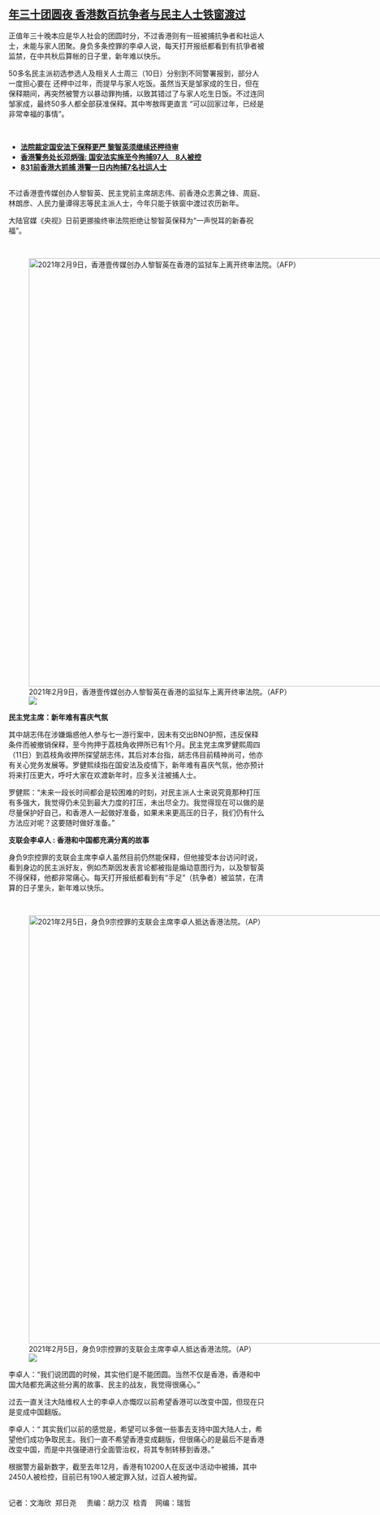 <!--1613058238000-->
[年三十团圆夜 香港数百抗争者与民主人士铁窗渡过](https://www.rfa.org/mandarin/yataibaodao/gangtai/ac-02112021064345.html)
------

<p>正值年三十晚本应是华人社会的团圆时分，不过香港则有一班被捕抗争者和社运人士，未能与家人团聚。身负多条控罪的李卓人说，每天打开报纸都看到有抗爭者被监禁，在中共秋后算帐的日子里，新年难以快乐。</p><p>50多名民主派初选参选人及相关人士周三（10日）分别到不同警署报到，部分人一度担心要在 还柙中过年，而提早与家人吃饭。虽然当天是邹家成的生日，但在保释期间，再突然被警方以暴动罪拘捕，以致其错过了与家人吃生日饭。不过连同邹家成，最终50多人都全部获准保释。其中岑敖晖更直言 “可以回家过年，已经是非常幸福的事情”。</p><p><br/></p><ul><li><strong><a href="https://www.rfa.org/mandarin/yataibaodao/gangtai/ac-02092021044416.html">法院裁定国安法下保释更严 黎智英须继续还柙待审</a></strong></li><li><strong><a href="https://www.rfa.org/mandarin/Xinwen/5-02022021105207.html">香港警务处长邓炳强: 国安法实施至今拘捕97人　8人被控</a></strong></li><li><a href="https://www.rfa.org/mandarin/yataibaodao/gangtai/gf1-08302019075255.html"><strong>831前香港大抓捕 港警一日内拘捕7名社运人士</strong></a></li></ul><p><br/>不过香港壹传媒创办人黎智英、民主党前主席胡志伟、前香港众志黄之锋、周庭、林朗彦、人民力量谭得志等民主派人士，今年只能于铁窗中渡过农历新年。</p><p>大陆官媒《央视》日前更挪揄终审法院拒绝让黎智英保释为“一声悦耳的新春祝福”。<br/><strong></strong></p><p><br/></p><p><figure class="image-richtext image-inline captioned" style="width:1500px;"><img alt="2021年2月9日，香港壹传媒创办人黎智英在香港的监狱车上离开终审法院。（AFP）" height="844" src="https://www.rfa.org/mandarin/yataibaodao/gangtai/ac-02112021064345.html/000_92j8l7.jpg/@@images/8a923718-2df3-4990-9e11-26f84e77f12a.jpeg" title="000_92J8L7.jpg" width="1500"/><figcaption class="image-caption">2021年2月9日，香港壹传媒创办人黎智英在香港的监狱车上离开终审法院。（AFP）</figcaption><small></small><div id="zoomattribute"><a data-caption="2021年2月9日，香港壹传媒创办人黎智英在香港的监狱车上离开终审法院。（AFP）" data-fancybox="" href="https://www.rfa.org/mandarin/yataibaodao/gangtai/ac-02112021064345.html/000_92j8l7.jpg" id="single_image" title="2021年2月9日，香港壹传媒创办人黎智英在香港的监狱车上离开终审法院。（AFP）"><img src="/++plone++rfa-resources/img/icon-zoom.png"/></a></div></figure></p><p><strong>民主党主席：新年难有喜庆气氛</strong></p><p>其中胡志伟在涉嫌煽惑他人参与七一游行案中，因未有交出BNO护照，违反保释条件而被撤销保释，至今拘押于荔枝角收押所已有1个月。民主党主席罗健熙周四（11日）到荔枝角收押所探望胡志伟，其后对本台指，胡志伟目前精神尚可，他亦有关心党务发展等。罗健熙续指在国安法及疫情下，新年难有喜庆气氛，他亦预计将来打压更大，呼吁大家在欢渡新年时，应多关注被捕人士。</p><p>罗健熙：“未来一段长时间都会是较困难的时刻，对民主派人士来说究竟那种打压有多强大，我觉得仍未见到最大力度的打压，未出尽全力。我觉得现在可以做的是尽量保护好自己，和香港人一起做好准备，如果未来更高压的日子，我们仍有什么方法应对呢？这要随时做好准备。”</p><p><strong>支联会李卓人 : 香港和中国都充满分离的故事</strong></p><p>身负9宗控罪的支联会主席李卓人虽然目前仍然能保释，但他接受本台访问时说，看到身边的民主派好友，例如杰斯因发表言论都被指是煽动意图行为，以及黎智英不得保释，他都非常痛心。每天打开报纸都看到有“手足”（抗争者）被监禁，在清算的日子里头，新年难以快乐。</p><p><br/></p><p><figure class="image-richtext image-inline captioned" style="width:1500px;"><img alt="2021年2月5日，身负9宗控罪的支联会主席李卓人抵达香港法院。（AP）" height="844" src="https://www.rfa.org/mandarin/yataibaodao/gangtai/ac-02112021064345.html/ap21036285403930.jpg/@@images/a3da5c70-1cd1-4151-b3ec-9e4c48361e49.jpeg" title="AP21036285403930.jpg" width="1500"/><figcaption class="image-caption">2021年2月5日，身负9宗控罪的支联会主席李卓人抵达香港法院。（AP）</figcaption><small></small><div id="zoomattribute"><a data-caption="2021年2月5日，身负9宗控罪的支联会主席李卓人抵达香港法院。（AP）" data-fancybox="" href="https://www.rfa.org/mandarin/yataibaodao/gangtai/ac-02112021064345.html/ap21036285403930.jpg" id="single_image" title="2021年2月5日，身负9宗控罪的支联会主席李卓人抵达香港法院。（AP）"><img src="/++plone++rfa-resources/img/icon-zoom.png"/></a></div></figure></p><p>李卓人：“我们说团圆的时候，其实他们是不能团圆。当然不仅是香港，香港和中国大陆都充满这些分离的故事、民主的战友，我觉得很痛心。”</p><p>过去一直关注大陆维权人士的李卓人亦慨叹以前希望香港可以改变中国，但现在只是变成中国翻版。</p><p>李卓人：“ 其实我们以前的感觉是，希望可以多做一些事去支持中国大陆人士，希望他们成功争取民主。我们一直不希望香港变成翻版，但很痛心的是最后不是香港改变中国，而是中共强硬进行全面管治权，将其专制转移到香港。”</p><p>根据警方最新数字，截至去年12月，香港有10200人在反送中活动中被捕，其中2450人被检控，目前已有190人被定罪入狱，过百人被拘留。</p><p><br/>记者：文海欣  郑日尧     责编：胡力汉  梒青    网编：瑞哲</p>
